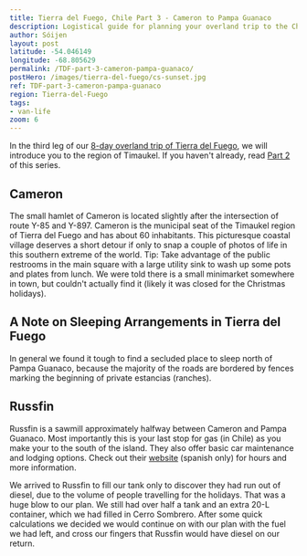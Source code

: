 ```yaml
---
title: Tierra del Fuego, Chile Part 3 - Cameron to Pampa Guanaco
description: Logistical guide for planning your overland trip to the Chilean side of Tierra del Fuego. Details of the route between Cameron and Pampa Guanaco.
author: Sóijen
layout: post
latitude: -54.046149
longitude: -68.805629
permalink: /TDF-part-3-cameron-pampa-guanaco/
postHero: /images/tierra-del-fuego/cs-sunset.jpg
ref: TDF-part-3-cameron-pampa-guanaco
region: Tierra-del-Fuego
tags:
- van-life
zoom: 6
---
```

In the third leg of our <a href="/tierra-del-fuego-van-overview/">8-day overland trip of Tierra del Fuego</a>, we will introduce you to the region of Timaukel. If you haven't already, read <a href="/TDF-part-2-cerro-sombrero-cameron/">Part 2</a> of this series.

<h2>Cameron</h2>
The small hamlet of Cameron is located slightly after the intersection of route Y-85 and Y-897. Cameron is the municipal seat of the Timaukel region of Tierra del Fuego and has about 60 inhabitants. This picturesque coastal village deserves a short detour if only to snap a couple of photos of life in this southern extreme of the world.
Tip: Take advantage of the public restrooms in the main square with a large utility sink to wash up some pots and plates from lunch. We were told there is a small minimarket somewhere in town, but couldn't actually find it (likely it was closed for the Christmas holidays).

<h2>A Note on Sleeping Arrangements in Tierra del Fuego</h2>
In general we found it tough to find a secluded place to sleep north of Pampa Guanaco, because the majority of the roads are bordered by fences marking the beginning of private estancias (ranches).  

<h2> Russfin </h2>
Russfin is a sawmill approximately halfway between Cameron and Pampa Guanaco. Most importantly this is your last stop for gas (in Chile) as you make your to the south of the island. They also offer basic car maintenance and lodging options. Check out their <a href="https://www.paradorrussfin.cl/">website</a> (spanish only) for hours and more information.

We arrived to Russfin to fill our tank only to discover they had run out of diesel, due to the volume of people travelling for the holidays. That was a huge blow to our plan. We still had over half a tank and an extra 20-L container, which we had filled in Cerro Sombrero. After some quick calculations we decided we would continue on with our plan with the fuel we had left, and cross our fingers that Russfin would have diesel on our return.
